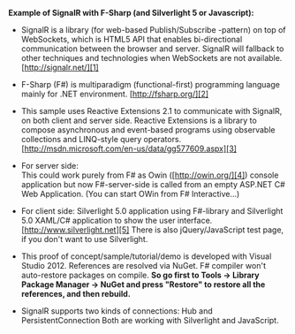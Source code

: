**Example of SignalR with F-Sharp (and Silverlight 5 or Javascript):**

- SignalR is a library (for web-based Publish/Subscribe -pattern) on top 
  of WebSockets, which is HTML5 API that enables bi-directional communication 
  between the browser and server. SignalR will fallback to other techniques and 
  technologies when WebSockets are not available.
  [http://signalr.net/][1]
  
- F-Sharp (F#) is multiparadigm (functional-first) programming language 
  mainly for .NET environment.
  [http://fsharp.org/][2]
  
- This sample uses Reactive Extensions 2.1 to communicate with SignalR, 
  on both client and server side. Reactive Extensions is a library to 
  compose asynchronous and event-based programs using observable 
  collections and LINQ-style query operators.
  [http://msdn.microsoft.com/en-us/data/gg577609.aspx][3]

- For server side:  
  This could work purely from F# as Owin ([http://owin.org/][4]) console application 
  but now F#-server-side is called from an empty ASP.NET C# Web Application. 
  (You can start OWin from F# Interactive...)

- For client side:
  Silverlight 5.0 application using F#-library
  and Silverlight 5.0 XAML/C# application to show the user interface.
  [http://www.silverlight.net][5]
  There is also jQuery/JavaScript test page, if you don't want to use Silverlight.
  
- This proof of concept/sample/tutorial/demo is developed with 
  Visual Studio 2012. References are resolved via NuGet. 
  F# compiler won't auto-restore packages on compile. 
  **So go first to Tools -> Library Package Manager -> NuGet
  and press "Restore" to restore all the references, and then rebuild.**

- SignalR supports two kinds of connections: Hub and PersistentConnection
  Both are working with Silverlight and JavaScript. 
  


  [1]: http://signalr.net/
  [2]: http://fsharp.org/
  [3]: http://msdn.microsoft.com/en-us/data/gg577609.aspx
  [4]: http://owin.org/
  [5]: http://www.silverlight.net
